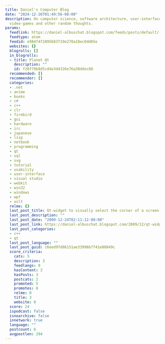 ```yaml
---
title: Daniel's Computer Blog
date: "2024-12-26T01:49:56-08:00"
description: On computer science, software architecture, user-interface design, hardware,
  video-games and other random thoughts.
params:
  feedlink: https://daniel-albuschat.blogspot.com/feeds/posts/default/-/qt
  feedtype: atom
  feedid: e984f4f2895683719e270a18ec0dd65e
  websites: {}
  blogrolls: []
  in_blogrolls:
  - title: Planet Qt
    description: ""
    id: f20f79b8d5cd4e3d4326e76a30ddec88
  recommended: []
  recommender: []
  categories:
  - .net
  - anime
  - books
  - c#
  - c++
  - clr
  - firebird
  - gui
  - hardware
  - irc
  - japanese
  - lisp
  - netbook
  - programming
  - qt
  - sql
  - svg
  - tutorial
  - usability
  - user-interface
  - visual studio
  - webkit
  - win32
  - windows
  - wpf
  - xslt
  relme: {}
  last_post_title: Qt-widget to visually select the corner of a screen (for popup-windows)
  last_post_description: ""
  last_post_date: "2009-12-24T02:11:12-08:00"
  last_post_link: https://daniel-albuschat.blogspot.com/2009/12/qt-widget-to-visually-select-corner-of.html
  last_post_categories:
  - c++
  - qt
  last_post_language: ""
  last_post_guid: c6eed97d86151ae33996b7f41e08849c
  score_criteria:
    cats: 5
    description: 3
    feedlangs: 0
    hasContent: 3
    hasPosts: 3
    postcats: 2
    promoted: 5
    promotes: 0
    relme: 0
    title: 3
    website: 0
  score: 24
  ispodcast: false
  isnoarchive: false
  innetwork: true
  language: ""
  postcount: 6
  avgpostlen: 294
---
```

